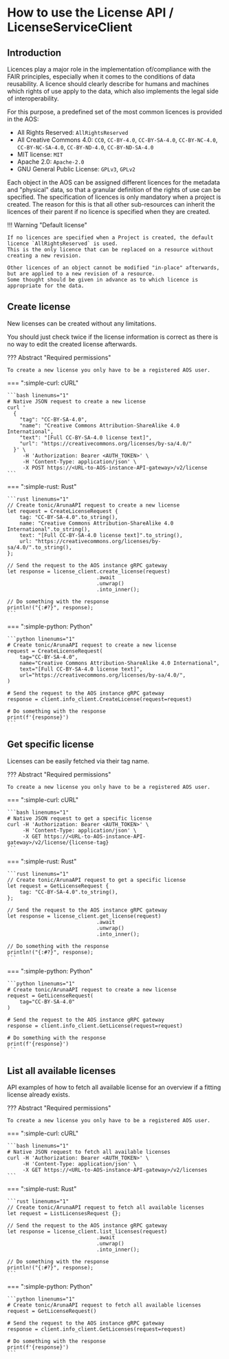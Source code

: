 
# How to use the License API / LicenseServiceClient

## Introduction

Licences play a major role in the implementation of/compliance with the FAIR principles, especially when it comes to the conditions of data reusability. A licence should clearly describe for humans and machines which rights of use apply to the data, which also implements the legal side of interoperability.

For this purpose, a predefined set of the most common licences is provided in the AOS:

* All Rights Reserved: `AllRightsReserved`
* All Creative Commons 4.0: `CC0`, `CC-BY-4.0`, `CC-BY-SA-4.0`, `CC-BY-NC-4.0`, `CC-BY-NC-SA-4.0`, `CC-BY-ND-4.0`, `CC-BY-ND-SA-4.0`
* MIT license: `MIT`
* Apache 2.0: `Apache-2.0`
* GNU General Public License: `GPLv3`, `GPLv2`

Each object in the AOS can be assigned different licences for the metadata and "physical" data, so that a granular definition of the rights of use can be specified. The specification of licences is only mandatory when a project is created. The reason for this is that all other sub-resources can inherit the licences of their parent if no licence is specified when they are created.

!!! Warning "Default license"

    If no licences are specified when a Project is created, the default licence `AllRightsReserved` is used. 
    This is the only licence that can be replaced on a resource without creating a new revision.

    Other licences of an object cannot be modified "in-place" afterwards, but are applied to a new revision of a resource. 
    Some thought should be given in advance as to which licence is appropriate for the data.

## Create license

New licenses can be created without any limitations.

You should just check twice if the license information is correct as there is no way to edit the created license afterwards.

??? Abstract "Required permissions"

    To create a new license you only have to be a registered AOS user.

=== ":simple-curl: cURL"

    ```bash linenums="1"
    # Native JSON request to create a new license
    curl '
      {
        "tag": "CC-BY-SA-4.0",
        "name": "Creative Commons Attribution-ShareAlike 4.0 International",
        "text": "[Full CC-BY-SA-4.0 license text]",
        "url": "https://creativecommons.org/licenses/by-sa/4.0/"
      }' \
         -H 'Authorization: Bearer <AUTH_TOKEN>' \
         -H 'Content-Type: application/json' \
         -X POST https://<URL-to-AOS-instance-API-gateway>/v2/license
    ```

=== ":simple-rust: Rust"

    ```rust linenums="1"
    // Create tonic/ArunaAPI request to create a new license
    let request = CreateLicenseRequest {
        tag: "CC-BY-SA-4.0".to_string(),
        name: "Creative Commons Attribution-ShareAlike 4.0 International".to_string(),
        text: "[Full CC-BY-SA-4.0 license text]".to_string(),
        url: "https://creativecommons.org/licenses/by-sa/4.0/".to_string(),
    };
    
    // Send the request to the AOS instance gRPC gateway
    let response = license_client.create_license(request)
                                 .await
                                 .unwrap()
                                 .into_inner();
    
    // Do something with the response
    println!("{:#?}", response);
    ```

=== ":simple-python: Python"

    ```python linenums="1"
    # Create tonic/ArunaAPI request to create a new license
    request = CreateLicenseRequest(
        tag="CC-BY-SA-4.0",
        name="Creative Commons Attribution-ShareAlike 4.0 International",
        text="[Full CC-BY-SA-4.0 license text]",
        url="https://creativecommons.org/licenses/by-sa/4.0/",
    )

    # Send the request to the AOS instance gRPC gateway
    response = client.info_client.CreateLicense(request=request)

    # Do something with the response
    print(f'{response}')
    ```

## Get specific license

Licenses can be easily fetched via their tag name.

??? Abstract "Required permissions"

    To create a new license you only have to be a registered AOS user.

=== ":simple-curl: cURL"

    ```bash linenums="1"
    # Native JSON request to get a specific license
    curl -H 'Authorization: Bearer <AUTH_TOKEN>' \
         -H 'Content-Type: application/json' \
         -X GET https://<URL-to-AOS-instance-API-gateway>/v2/license/{license-tag}
    ```

=== ":simple-rust: Rust"

    ```rust linenums="1"
    // Create tonic/ArunaAPI request to get a specific license
    let request = GetLicenseRequest {
        tag: "CC-BY-SA-4.0".to_string(),
    };
    
    // Send the request to the AOS instance gRPC gateway
    let response = license_client.get_license(request)
                                 .await
                                 .unwrap()
                                 .into_inner();
    
    // Do something with the response
    println!("{:#?}", response);
    ```

=== ":simple-python: Python"

    ```python linenums="1"
    # Create tonic/ArunaAPI request to create a new license
    request = GetLicenseRequest(
        tag="CC-BY-SA-4.0"
    )

    # Send the request to the AOS instance gRPC gateway
    response = client.info_client.GetLicense(request=request)

    # Do something with the response
    print(f'{response}')
    ```


## List all available licenses

API examples of how to fetch all available license for an overview if a fitting license already exists.

??? Abstract "Required permissions"

    To create a new license you only have to be a registered AOS user.

=== ":simple-curl: cURL"

    ```bash linenums="1"
    # Native JSON request to fetch all available licenses
    curl -H 'Authorization: Bearer <AUTH_TOKEN>' \
         -H 'Content-Type: application/json' \
         -X GET https://<URL-to-AOS-instance-API-gateway>/v2/licenses
    ```

=== ":simple-rust: Rust"

    ```rust linenums="1"
    // Create tonic/ArunaAPI request to fetch all available licenses
    let request = ListLicensesRequest {};
    
    // Send the request to the AOS instance gRPC gateway
    let response = license_client.list_licenses(request)
                                 .await
                                 .unwrap()
                                 .into_inner();
    
    // Do something with the response
    println!("{:#?}", response);
    ```

=== ":simple-python: Python"

    ```python linenums="1"
    # Create tonic/ArunaAPI request to fetch all available licenses
    request = GetLicenseRequest()

    # Send the request to the AOS instance gRPC gateway
    response = client.info_client.GetLicenses(request=request)

    # Do something with the response
    print(f'{response}')
    ```
